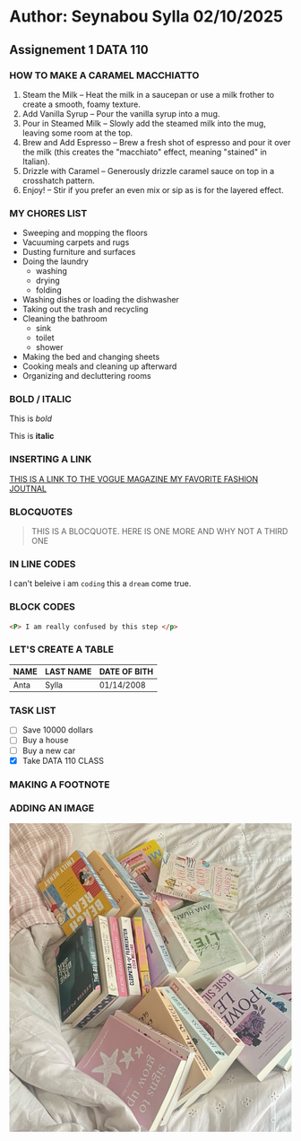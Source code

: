 # Author: Seynabou Sylla 02/10/2025
## Assignement 1 DATA 110 
### HOW TO MAKE A CARAMEL MACCHIATTO
1.  Steam the Milk – Heat the milk in a saucepan or use a milk frother to create a smooth, foamy texture.
2.  Add Vanilla Syrup – Pour the vanilla syrup into a mug.
3.  Pour in Steamed Milk – Slowly add the steamed milk into the mug, leaving some room at the top.
4. Brew and Add Espresso – Brew a fresh shot of espresso and pour it over the milk (this creates the "macchiato" effect, meaning "stained" in Italian).
5.  Drizzle with Caramel – Generously drizzle caramel sauce on top in a crosshatch pattern.
6.  Enjoy! – Stir if you prefer an even mix or sip as is for the layered effect.

### MY CHORES LIST 
- Sweeping and mopping the floors
- Vacuuming carpets and rugs
- Dusting furniture and surfaces
- Doing the laundry
   - washing
   -  drying
   -   folding
- Washing dishes or loading the dishwasher
- Taking out the trash and recycling
- Cleaning the bathroom
   - sink
   - toilet
   - shower
- Making the bed and changing sheets
- Cooking meals and cleaning up afterward
- Organizing and decluttering rooms

### BOLD / ITALIC 
This is *bold*

This is **italic**

### INSERTING A LINK 
[THIS IS A LINK TO THE VOGUE MAGAZINE MY FAVORITE FASHION JOUTNAL](https://www.vogue.com)

### BLOCQUOTES 

> THIS IS A BLOCQUOTE.
> HERE IS ONE MORE
> AND WHY NOT A THIRD ONE

### IN LINE CODES 

I can't beleive i am ` coding ` this a ` dream ` come true. 

### BLOCK CODES 

```HTML
<P> I am really confused by this step </p>
```
### LET'S CREATE A TABLE 

|NAME|LAST NAME|DATE OF BITH|
|---|---|---|
|Anta|Sylla|01/14/2008|

### TASK LIST
- [ ] Save 10000 dollars
- [ ] Buy a house 
- [ ] Buy a new car 
- [X] Take DATA 110 CLASS 

### MAKING A FOOTNOTE 

[^1]:I CAN'T BELEIVE I KNOW HOW TO CODE A FOOTNOTE 

### ADDING AN IMAGE 
![Alt text](https://github.com/Ssylla3/DATA-110/blob/main/🦢%20my%20books.jpg)
